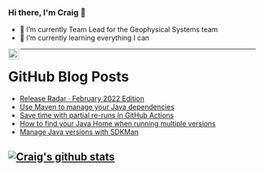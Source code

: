### Hi there, I'm Craig 👋

<!--
**CraigTeelFugro/CraigTeelFugro** is a ✨ _special_ ✨ repository because its `README.md` (this file) appears on your GitHub profile.

Here are some ideas to get you started:
-->

- 🔭 I’m currently Team Lead for the Geophysical Systems team
- 🌱 I’m currently learning everything I can

[<img align="left" alt="Craig Teel | LinkedIn" width="22px" src="https://cdn.jsdelivr.net/npm/simple-icons@v3/icons/linkedin.svg" />][linkedin]

---

# GitHub Blog Posts

<!-- BLOG-POST-LIST:START -->
- [Release Radar · February 2022 Edition](https://github.blog/2022-03-17-release-radar-feb-2022/)
- [Use Maven to manage your Java dependencies](https://opensource.com/article/22/3/maven-manage-java-dependencies)
- [Save time with partial re-runs in GitHub Actions](https://github.blog/2022-03-16-save-time-partial-re-runs-github-actions/)
- [How to find your Java Home when running multiple versions](https://opensource.com/article/22/3/find-java-home)
- [Manage Java versions with SDKMan](https://opensource.com/article/22/3/manage-java-versions-sdkman)
<!-- BLOG-POST-LIST:END -->

## [![Craig's github stats](https://github-readme-stats.vercel.app/api?username=craigteelfugro)](https://github.com/anuraghazra/github-readme-stats)


[linkedin]: https://linkedin.com/in/craig-teel-b8786771

